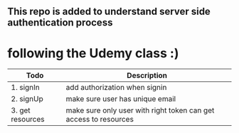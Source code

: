 ## This repo is added to understand server side authentication process
# following the Udemy class :) 

|Todo  | Description|
|------ | --------- |
| 1. signIn|  add authorization when signin |  
|2. signUp| make sure user has unique email| 
|3. get resources|  make sure only user with right token can get access to resources

